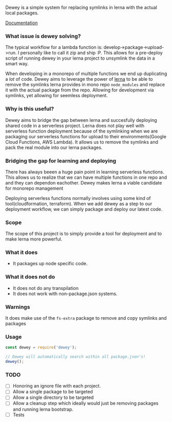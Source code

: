Dewey is a simple system for replacing symlinks in lerna with the actual local packages.

[Documentation](https://samrocksc.github.io/dewey/index.html)

### What issue is dewey solving?
The typical workflow for a lambda function is: develop->package->upload->run.  I personally like to call it zip and ship :P.  This allows for a pre-deploy script of running dewey in your lerna project to unsymlink the data in a smart way.

When developing in a monorepo of multiple functions we end up duplicating a _lot_ of code.  Dewey aims to leverage the power of [lerna](https://github.com/lerna/lerna) to be able to remove the symlinks lerna provides in mono repo `node_modules` and replace it with the actual package from the repo.  Allowing for development via symlinks, yet allowing for seemless deployment.
### Why is this useful?
Dewey aims to bridge the gap between lerna and succesfully deploying shared code in a serverless project.  Lerna does not play well with serverless function deployment because of the symlinking when we are packaging our serverless functions for upload to their environments(Google Cloud Functions, AWS Lambda).  It allows us to remove the symlinks and pack the real module into our lerna packages.

### Bridging the gap for learning and deploying
There has always beeen a huge pain point in learning serverless functions.  This allows us to realize that we can have multiple functions in one repo and and they can dependon eachother. Dewey makes lerna a viable candidate for monorepo management

Deploying serverless functions normally involves using some kind of tool(cloudformation, terraform).  When we add dewey as a step to our deployment workflow, we can simply package and deploy our latest code.

### Scope
The scope of this project is to simply provide a tool for deployment and to make lerna more powerful.

### What it does
- It packages up node specific code.

### What it does not do
- It does not do any transpilation
- It does not work with non-package.json systems.

### Warnings
It does make use of the `fs-extra` package to remove and copy symlinks and packages

### Usage

```javascript
const dewey = require('dewey');

// Dewey will automatically search within all package.json's!
dewey();
```
### TODO
- [ ] Honoring an ignore file with each project.
- [ ] Allow a single package to be targeted
- [ ] Allow a single directory to be targeted
- [ ] Allow a cleanup step which ideally would just be removing packages and running lerna bootstrap.
- [ ] Tests
